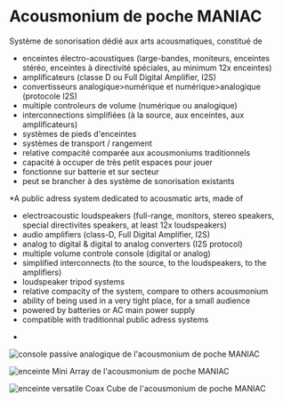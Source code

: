 # Acousmonium de poche MANIAC

Système de sonorisation dédié aux arts acousmatiques, constitué de

- enceintes électro-acoustiques (large-bandes, moniteurs, enceintes stéréo, enceintes à directivité spéciales, au minimum 12x enceintes)
- amplificateurs (classe D ou Full Digital Amplifier, I2S)
- convertisseurs analogique>numérique et numérique>analogique (protocole I2S)
- multiple controleurs de volume (numérique ou analogique)
- interconnections simplifiées (à la source, aux enceintes, aux amplificateurs)
- systèmes de pieds d'enceintes
- systèmes de transport / rangement
- relative compacité comparée aux acousmoniums traditionnels
- capacité à occuper de très petit espaces pour jouer
- fonctionne sur batterie et sur secteur
- peut se brancher à des système de sonorisation existants



*A public adress system dedicated to acousmatic arts, made of
- electroacoustic loudspeakers (full-range, monitors, stereo speakers, special directivites speakers, at least 12x loudspeakers)
- audio amplifiers (class-D, Full Digital Amplifier, I2S)
- analog to digital & digital to analog converters (I2S protocol)
- multiple volume controle console (digital or analog)
- simplified interconnects (to the source, to the loudspeakers, to the amplifiers)
- loudspeaker tripod systems
- relative compacity of the system, compare to others acousmonium
- ability of being used in a very tight place, for a small audience
- powered by batteries or AC main power supply
- compatible with traditionnal public adress systems
*


![console passive analogique de l'acousmonium de poche MANIAC](http://68.media.tumblr.com/055bda00a60f61c6d6f9a7f6f0e63c8d/tumblr_opu6byI4gT1uwu2tvo1_1280.jpg "console 2.1")

![enceinte Mini Array de l'acousmonium de poche MANIAC](http://68.media.tumblr.com/522ee11304c1a81d116b7fb4f044b4fe/tumblr_opu6byI4gT1uwu2tvo2_1280.jpg "enceinte directive Mini Array")

![enceinte versatile *_Coax Cube_* de l'acousmonium de poche MANIAC](http://68.media.tumblr.com/8229d144883835ee26dedd69631da3bb/tumblr_opu6byI4gT1uwu2tvo3_1280.jpg "enceinte polyvalente Coax Cube")


